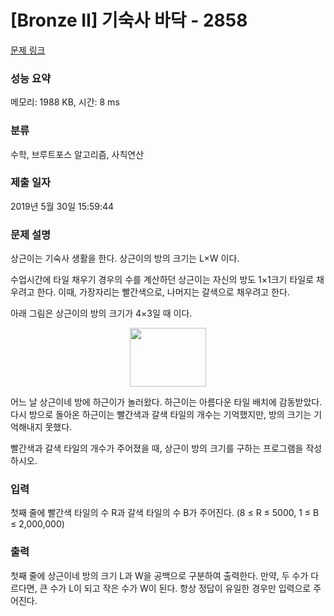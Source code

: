 # [Bronze II] 기숙사 바닥 - 2858 

[문제 링크](https://www.acmicpc.net/problem/2858) 

### 성능 요약

메모리: 1988 KB, 시간: 8 ms

### 분류

수학, 브루트포스 알고리즘, 사칙연산

### 제출 일자

2019년 5월 30일 15:59:44

### 문제 설명

<p>상근이는 기숙사 생활을 한다. 상근이의 방의 크기는 L×W 이다.</p>

<p>수업시간에 타일 채우기 경우의 수를 계산하던 상근이는 자신의 방도 1×1크기 타일로 채우려고 한다. 이때, 가장자리는 빨간색으로, 나머지는 갈색으로 채우려고 한다.</p>

<p>아래 그림은 상근이의 방의 크기가 4×3일 때 이다.</p>

<p style="text-align: center;"><img alt="" src="" style="width: 122px; height: 94px;"></p>

<p>어느 날 상근이네 방에 하근이가 놀러왔다. 하근이는 아름다운 타일 배치에 감동받았다. 다시 방으로 돌아온 하근이는 빨간색과 갈색 타일의 개수는 기억했지만, 방의 크기는 기억해내지 못했다.</p>

<p>빨간색과 갈색 타일의 개수가 주어졌을 때, 상근이 방의 크기를 구하는 프로그램을 작성하시오.</p>

### 입력 

 <p>첫째 줄에 빨간색 타일의 수 R과 갈색 타일의 수 B가 주어진다. (8 ≤ R ≤ 5000, 1 ≤ B ≤ 2,000,000)</p>

### 출력 

 <p>첫째 줄에 상근이네 방의 크기 L과 W을 공백으로 구분하여 출력한다. 만약, 두 수가 다르다면, 큰 수가 L이 되고 작은 수가 W이 된다. 항상 정답이 유일한 경우만 입력으로 주어진다.</p>

